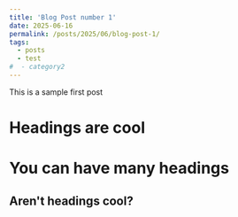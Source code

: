 ```yaml
---
title: 'Blog Post number 1'
date: 2025-06-16
permalink: /posts/2025/06/blog-post-1/
tags:
  - posts
  - test
#  - category2
---
```


This is a sample first post 

Headings are cool
======

You can have many headings
======

Aren't headings cool?
------
